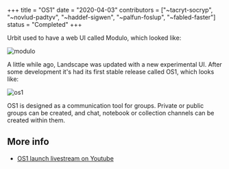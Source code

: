 +++
title = "OS1"
date = "2020-04-03"
contributors = ["~tacryt-socryp", "~novlud-padtyv", "~haddef-sigwen", "~palfun-foslup", "~fabled-faster"]
status = "Completed"
+++

Urbit used to have a web UI called Modulo, which looked like:

![modulo](https://m.tinnus-napbus.xyz/pub/timeline/2022.5.20..10.10.03-modulo.png)

A little while ago, Landscape was updated with a new experimental UI. After
some development it's had its first stable release called OS1, which looks
like:

![os1](https://m.tinnus-napbus.xyz/pub/timeline/2022.5.20..09.56.44-os1.png)

OS1 is designed as a communication tool for groups. Private or public groups can
be created, and chat, notebook or collection channels can be created within
them.

## More info

- [OS1 launch livestream on
  Youtube](https://www.youtube.com/watch?v=71ViyftPkGk)
